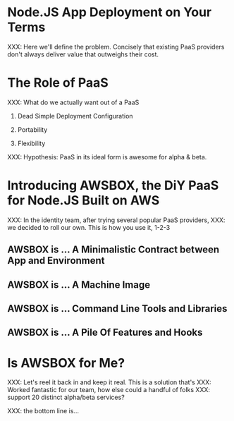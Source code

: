 # Node.JS App Deployment on **Your** Terms

XXX: Here we'll define the problem.  Concisely that existing PaaS providers
don't always deliver value that outweighs their cost.

# The Role of PaaS

XXX: What do we actually want out of a PaaS

1. Dead Simple Deployment Configuration

2. Portability

3. Flexibility

XXX: Hypothesis: PaaS in its ideal form is awesome for alpha & beta.

# Introducing AWSBOX, the DiY PaaS for Node.JS Built on AWS

XXX: In the identity team, after trying several popular PaaS providers,
XXX: we decided to roll our own.  This is how you use it, 1-2-3

## AWSBOX is ... A Minimalistic Contract between App and Environment

## AWSBOX is ... A Machine Image

## AWSBOX is ... Command Line Tools and Libraries

## AWSBOX is ... A Pile Of Features and Hooks

# Is AWSBOX for Me?

XXX:  Let's reel it back in and keep it real.  This is a solution that's
XXX:  Worked fantastic for our team, how else could a handful of folks
XXX:  support 20 distinct alpha/beta services?

XXX:  the bottom line is...







